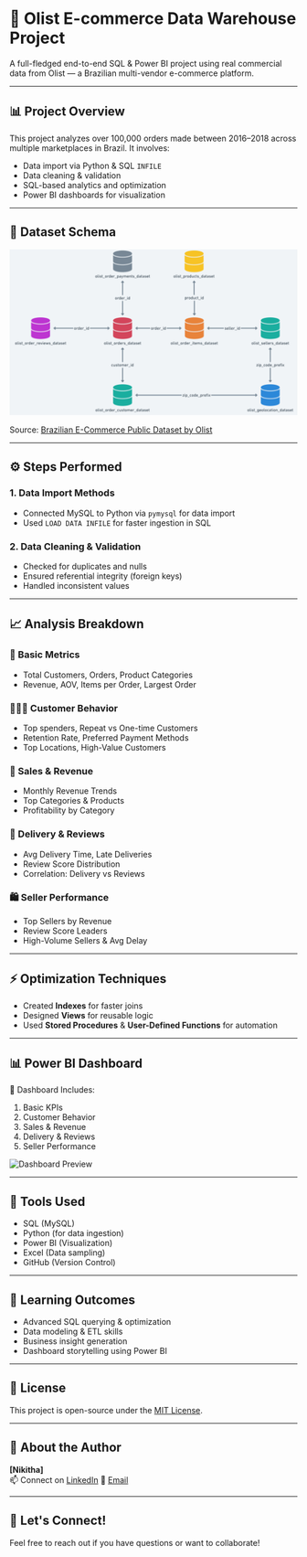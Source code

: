# 🛒 Olist E-commerce Data Warehouse Project

A full-fledged end-to-end SQL & Power BI project using real commercial data from Olist — a Brazilian multi-vendor e-commerce platform.

---

## 📊 Project Overview

This project analyzes over 100,000 orders made between 2016–2018 across multiple marketplaces in Brazil. It involves:
- Data import via Python & SQL `INFILE`
- Data cleaning & validation
- SQL-based analytics and optimization
- Power BI dashboards for visualization

---

## 🧱 Dataset Schema

![Schema Diagram](Shema_design.PNG)

Source: [Brazilian E-Commerce Public Dataset by Olist](https://www.kaggle.com/datasets/olistbr/brazilian-ecommerce)

---

## ⚙️ Steps Performed

### 1. Data Import Methods
- Connected MySQL to Python via `pymysql` for data import
- Used `LOAD DATA INFILE` for faster ingestion in SQL

### 2. Data Cleaning & Validation
- Checked for duplicates and nulls
- Ensured referential integrity (foreign keys)
- Handled inconsistent values

---

## 📈 Analysis Breakdown

### 🧮 Basic Metrics
- Total Customers, Orders, Product Categories
- Revenue, AOV, Items per Order, Largest Order

### 🧑‍🤝‍🧑 Customer Behavior
- Top spenders, Repeat vs One-time Customers
- Retention Rate, Preferred Payment Methods
- Top Locations, High-Value Customers

### 💸 Sales & Revenue
- Monthly Revenue Trends
- Top Categories & Products
- Profitability by Category

### 🚚 Delivery & Reviews
- Avg Delivery Time, Late Deliveries
- Review Score Distribution
- Correlation: Delivery vs Reviews

### 🛍️ Seller Performance
- Top Sellers by Revenue
- Review Score Leaders
- High-Volume Sellers & Avg Delay

---

## ⚡ Optimization Techniques
- Created **Indexes** for faster joins
- Designed **Views** for reusable logic
- Used **Stored Procedures** & **User-Defined Functions** for automation

---

## 📊 Power BI Dashboard

📍 Dashboard Includes:
1. Basic KPIs
2. Customer Behavior
3. Sales & Revenue
4. Delivery & Reviews
5. Seller Performance

![Dashboard Preview]([Dashboard_snapshot.PNG])

---

## 📌 Tools Used
- SQL (MySQL)
- Python (for data ingestion)
- Power BI (Visualization)
- Excel (Data sampling)
- GitHub (Version Control)

---

## 🧠 Learning Outcomes
- Advanced SQL querying & optimization
- Data modeling & ETL skills
- Business insight generation
- Dashboard storytelling using Power BI

---

## 📜 License
This project is open-source under the [MIT License](LICENSE).

---

## 👤 About the Author

**[Nikitha]**  
📫 Connect on [LinkedIn]([https://www.linkedin.com/in/nikitha-chowdary-undavalli-9b783a221/])
📧 [Email](mailto:nikithachowdaryundavalli@gmail.com)  

---

## 🙌 Let's Connect!
Feel free to reach out if you have questions or want to collaborate!

